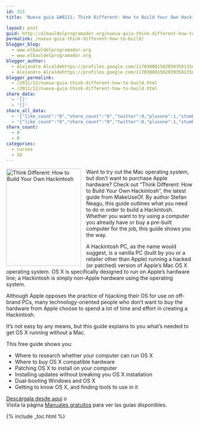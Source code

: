 ```yaml
---
id: 315
title: 'Nueva guía &#8211; Think Different: How to Build Your Own Hackintosh'

layout: post
guid: http://elbauldelprogramador.org/nueva-guia-think-different-how-to-build-your-own-hackintosh/
permalink: /nueva-guia-think-different-how-to-build/
blogger_blog:
  - www.elbauldelprogramador.org
  - www.elbauldelprogramador.org
blogger_author:
  - Alejandro Alcaldehttps://profiles.google.com/117030001562039350135noreply@blogger.com
  - Alejandro Alcaldehttps://profiles.google.com/117030001562039350135noreply@blogger.com
blogger_permalink:
  - /2011/12/nueva-guia-think-different-how-to-build.html
  - /2011/12/nueva-guia-think-different-how-to-build.html
share_data:
  - '[]'
  - '[]'
share_all_data:
  - '{"like_count":"0","share_count":"0","twitter":0,"plusone":1,"stumble":0,"pinit":0,"count":1,"time":1333551759}'
  - '{"like_count":"0","share_count":"0","twitter":0,"plusone":1,"stumble":0,"pinit":0,"count":1,"time":1333551759}'
share_count:
  - 0
  - 0
categories:
  - cursos
  - SO
---
```

<div style="float:left; margin-right:1em;">
  <a href="http://elbauldelprogramador.tradepub.com/c/pubRD.mpl?sr=oc&_t=oc:&pc=w_make49/prgm.cgi"><img style="border:none;" width="202" height="262" src="https://lh3.googleusercontent.com/-V-wgDMAGwqA/TvUPwxgCeGI/AAAAAAAAB9U/7-7AjtCe7AU/s626/hackintosh1.jpg" title="Think Different: How to Build Your Own Hackintosh" alt="Think Different: How to Build Your Own Hackintosh" /></a>
</div>

Want to try out the Mac operating system, but don’t want to purchase Apple hardware? Check out “Think Different: How to Build Your Own Hackintosh”, the latest guide from MakeUseOf. By author Stefan Neagu, this guide outlines what you need to do in order to build a Hackintosh. Whether you want to try using a computer you already have or buy a pre-built computer for the job, this guide shows you the way.

A Hackintosh PC, as the name would suggest, is a vanilla PC (built by you or a retailer other than Apple) running a hacked (or patched) version of Apple’s Mac OS X operating system. OS X is specifically designed to run on Apple’s hardware line; a Hackintosh is simply non-Apple hardware using the operating system.

Although Apple opposes the practice of hijacking their OS for use on off-brand PCs, many technology-oriented people who don’t want to buy the hardware from Apple choose to spend a lot of time and effort in creating a Hackintosh.

It’s not easy by any means, but this guide explains to you what’s needed to get OS X running without a Mac.

This free guide shows you:

  * Where to research whether your computer can run OS X
  * Where to buy OS X compatible hardware
  * Patching OS X to install on your computer
  * Installing updates without breaking you OS X installation
  * Dual-booting Windows and OS X
  * Getting to know OS X, and finding tools to use in it

[Descárgala desde aqui][1] o  
Visita la página [Manuales gratuitos][2] para ver las guías disponibles.



 [1]: http://elbauldelprogramador.tradepub.com/c/pubRD.mpl?sr=oc&_t=oc:&pc=w_make49/prgm.cgi
 [2]: http://bashyc.blogspot.com/p/guias-gratuitas.html

{% include _toc.html %}
